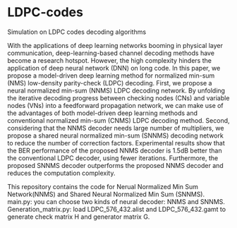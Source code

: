 # LDPC-codes
Simulation on LDPC codes decoding algorithms 

With the applications of deep learning networks booming in physical layer communication, deep-learning-based
channel decoding methods have become a research hotspot. However, the high complexity hinders the application of deep neural network (DNN) on long code. In this paper, we propose a model-driven deep learning method for normalized min-sum (NMS) low-density parity-check (LDPC) decoding. First, we propose a neural normalized min-sum (NNMS) LDPC decoding network. By unfolding the iterative decoding progress between checking nodes (CNs) and variable nodes (VNs) into a feedforward propagation network, we can make use of the advantages of both model-driven deep learning methods and conventional normalized min-sum (CNMS) LDPC decoding method. Second, considering that the NNMS decoder needs large number of multipliers, we propose a shared neural normalized min-sum (SNNMS) decoding network to reduce the number of correction factors. Experimental results show that the BER performance of the proposed NNMS decoder is 1.5dB better than the conventional LDPC decoder, using fewer iterations. Furthermore, the proposed SNNMS decoder outperforms the proposed NNMS decoder and reduces the computation complexity.


This repository contains the code for Nerual Normalized Min Sum Network(NNMS) and Shared Neural Normalized Min Sum (SNNMS).
main.py: you can choose two kinds of neural decoder: NNMS and SNNMS.
Generation_matrix.py: load LDPC_576_432.alist and LDPC_576_432.gamt to generate check matrix H and generator matrix G.
